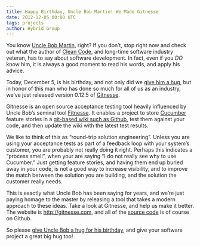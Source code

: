 ```yaml
---
title: Happy Birthday, Uncle Bob Martin! We Made Gitnesse
date: 2012-12-05 00:00 UTC
tags: projects
author: Hybrid Group
---
```


You know <a href="https://twitter.com/unclebobmartin" title="Uncle Bob Martin" target="_blank">Uncle Bob Martin</a>, right? If you don&#8217;t, stop right now and check out what the author of <a href="http://www.cleancoder.com" title="Clean Code" target="_blank">Clean Code</a>, and long-time software industry veteran, has to say about software development. In fact, even if you *DO* know him, it is always a good moment to read his words, and apply his advice.

Today, December 5, is his birthday, and not only did we <a href="http://www.hugboard.com/3249a7bf09/contribute" title="Uncle Bob Birthday Hug" target="_blank">give him a hug</a>, but in honor of this man who has done so much for all of us as an industry, we&#8217;ve just released version 0.12.5 of <a href="http://gitnesse.com" title="Gitnesse" target="_blank">Gitnesse</a>.

Gitnesse is an open source acceptance testing tool heavily influenced by Uncle Bob&#8217;s seminal tool <a href="http://fitnesse.org/" title="Fitnesse" target="_blank">Fitnesse</a>. It enables a project to store <a href="http://cukes.info/" title="Cucumber" target="_blank">Cucumber</a> feature stories in a <a href="https://github.com/blog/774-git-powered-wikis-improved" title="Github powered wiki" target="_blank">git-based wiki such as Github</a>, test them against your code, and then update the wiki with the latest test results.

We like to think of this as &#8220;round-trip solution engineering&#8221;. Unless you are using your acceptance tests as part of a feedback loop with your system&#8217;s customer, you are probably not really doing it right. Perhaps this indicates a &#8220;process smell&#8221;, when your are saying &#8220;I do not really see why to use Cucumber.&#8221; Just getting feature stories, and having them end up buried away in your code, is not a good way to increase visibility, and to improve the match between the solution you are building, and the solution the customer really needs.

This is exactly what Uncle Bob has been saying for years, and we&#8217;re just paying homage to the master by releasing a tool that takes a modern approach to these ideas. Take a look at Gitnesse, and help us make it better. The website is <a href="http://gitnesse.com">http://gitnesse.com</a>, and all of the <a href="https://github.com/hybridgroup/gitnesse" title="Gitnesse source code" target="_blank">source code</a> is of course on Github.

So please <a href="http://www.hugboard.com/3249a7bf09/contribute" title="Uncle Bob Martin birthday hug" target="_blank">give Uncle Bob a hug for his birthday</a>, and give your software project a great big hug too!